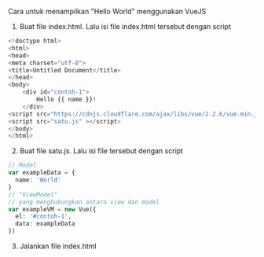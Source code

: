 Cara untuk menampilkan "Hello World" menggunakan VueJS
1. Buat file index.html.
Lalu isi file index.html tersebut dengan script 
```php
<!doctype html>
<html>
<head>
<meta charset="utf-8">
<title>Untitled Document</title>
</head>
<body>
	<div id="contoh-1">
  		Hello {{ name }}!
	</div>
<script src="https://cdnjs.cloudflare.com/ajax/libs/vue/2.2.6/vue.min.js"></script>
<script src="satu.js" ></script>
</body>
</html>
```
2. Buat file satu.js.
Lalu isi file tersebut dengan script
```php
// Model
var exampleData = {
  name: 'World'
}
// "ViewModel"
// yang menghubungkan antara view dan model
var exampleVM = new Vue({
  el: '#contoh-1',
  data: exampleData
})
```
3. Jalankan file index.html

